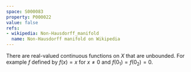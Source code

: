 ```yaml
---
space: S000083
property: P000022
value: false
refs:
- wikipedia: Non-Hausdorff_manifold
  name: Non-Hausdorff manifold on Wikipedia
---
```


There are real-valued continuous functions on $X$ that are unbounded.  For example $f$ defined by $f(x)=x$ for $x\ne 0$ and $f(0_1)=f(0_2)=0$.
